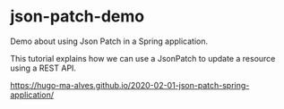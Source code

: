 # json-patch-demo

Demo about using Json Patch in a Spring application.

This tutorial explains how we can use a JsonPatch to update a resource using a REST API.

https://hugo-ma-alves.github.io/2020-02-01-json-patch-spring-application/
